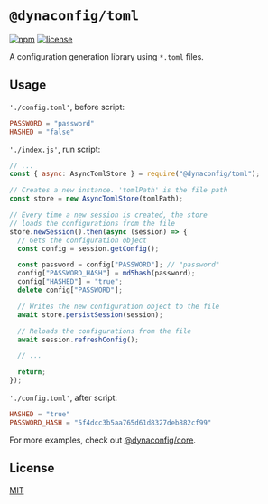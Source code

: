 # `@dynaconfig/toml`

[![npm](https://img.shields.io/npm/v/@dynaconfig/toml.svg)](https://www.npmjs.com/package/@dynaconfig/toml)
[![license](https://img.shields.io/npm/l/@dynaconfig/toml.svg)](./LICENSE)

A configuration generation library using `*.toml` files.

## Usage

`'./config.toml'`, before script:

```toml
PASSWORD = "password"
HASHED = "false"
```

`'./index.js'`, run script:

```javascript
// ...
const { async: AsyncTomlStore } = require("@dynaconfig/toml");

// Creates a new instance. 'tomlPath' is the file path
const store = new AsyncTomlStore(tomlPath);

// Every time a new session is created, the store
// loads the configurations from the file
store.newSession().then(async (session) => {
  // Gets the configuration object
  const config = session.getConfig();

  const password = config["PASSWORD"]; // "password"
  config["PASSWORD_HASH"] = md5hash(password);
  config["HASHED"] = "true";
  delete config["PASSWORD"];

  // Writes the new configuration object to the file
  await store.persistSession(session);

  // Reloads the configurations from the file
  await session.refreshConfig();

  // ...

  return;
});
```

`'./config.toml'`, after script:

```toml
HASHED = "true"
PASSWORD_HASH = "5f4dcc3b5aa765d61d8327deb882cf99"

```

For more examples, check out [@dynaconfig/core](../core/README.md).

## License

[MIT](./LICENSE)
